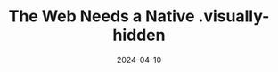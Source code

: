 ---
title: The Web Needs a Native .visually-hidden
description: Ben Myers explores ideas for how we could turn <code>.visually-hidden</code> into something native to the browser.
url: https://benmyers.dev/blog/native-visually-hidden/
date: 2024-04-10
rss: true
tags:
    - article
    - thoughts
    - web-technology
    - accessibility
---